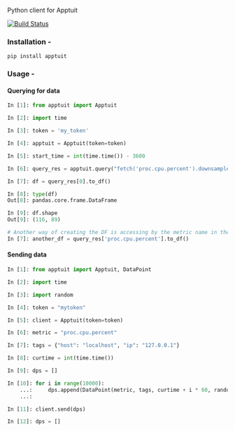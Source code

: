Python client for Apptuit

[![Build Status](https://www.travis-ci.org/ApptuitAI/apptuit-py.svg?branch=master)](https://www.travis-ci.org/ApptuitAI/apptuit-py)

### Installation -

```
pip install apptuit
```

### Usage -

#### Querying for data

```python
In [1]: from apptuit import Apptuit

In [2]: import time

In [3]: token = 'my_token'

In [4]: apptuit = Apptuit(token=token)

In [5]: start_time = int(time.time()) - 3600

In [6]: query_res = apptuit.query("fetch('proc.cpu.percent').downsample('1m', 'avg')", start=start_time)

In [7]: df = query_res[0].to_df()

In [8]: type(df)
Out[8]: pandas.core.frame.DataFrame

In [9]: df.shape
Out[9]: (116, 89)

# Another way of creating the DF is accessing by the metric name in the query
In [7]: another_df = query_res['proc.cpu.percent'].to_df()
```

#### Sending data

```python
In [1]: from apptuit import Apptuit, DataPoint

In [2]: import time

In [3]: import random

In [4]: token = "mytoken"

In [5]: client = Apptuit(token=token)

In [6]: metric = "proc.cpu.percent"

In [7]: tags = {"host": "localhost", "ip": "127.0.0.1"}

In [8]: curtime = int(time.time())

In [9]: dps = []

In [10]: for i in range(10000):
    ...:     dps.append(DataPoint(metric, tags, curtime + i * 60, random.random()))
    ...:

In [11]: client.send(dps)

In [12]: dps = []

```

